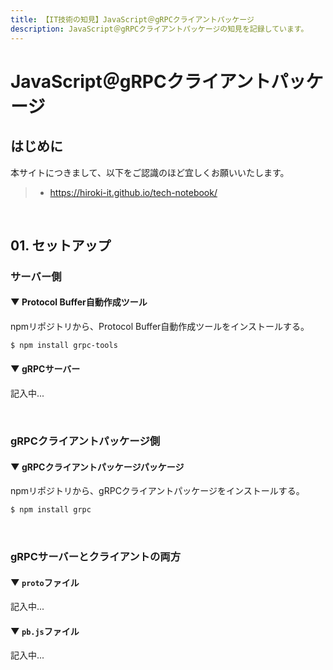 ```yaml
---
title: 【IT技術の知見】JavaScript＠gRPCクライアントパッケージ
description: JavaScript＠gRPCクライアントパッケージの知見を記録しています。
---
```


# JavaScript＠gRPCクライアントパッケージ

## はじめに

本サイトにつきまして、以下をご認識のほど宜しくお願いいたします。

> - https://hiroki-it.github.io/tech-notebook/

<br>

## 01. セットアップ

### サーバー側

#### ▼ Protocol Buffer自動作成ツール

npmリポジトリから、Protocol Buffer自動作成ツールをインストールする。

```bash
$ npm install grpc-tools
```

#### ▼ gRPCサーバー

記入中...

<br>

### gRPCクライアントパッケージ側

#### ▼ gRPCクライアントパッケージパッケージ

npmリポジトリから、gRPCクライアントパッケージをインストールする。

```bash
$ npm install grpc
```

<br>

### gRPCサーバーとクライアントの両方

#### ▼ `proto`ファイル

記入中...

#### ▼ `pb.js`ファイル

記入中...

<br>
